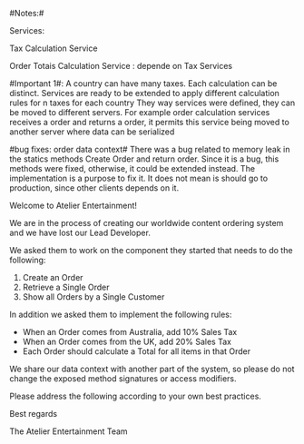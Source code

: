 #Notes:#

Services: 

Tax Calculation Service

Order Totais Calculation Service : depende on Tax Services

#Important 1#:
A country can have many taxes. Each calculation can be distinct. 
Services are ready to be extended to apply different calculation rules for n taxes for each country
They way services were defined, they can be moved to different servers. 
For example order calculation services receives a order and returns a order, it permits this service being moved to another server where data can be serialized

#bug fixes: order data context#
There was a bug related to memory leak in the statics methods Create Order and return order.
Since it is a bug, this methods were fixed, otherwise, it could be extended instead.
The implementation is a purpose to fix it. It does not mean is should go to production, since other clients depends on it. 


Welcome to Atelier Entertainment!

We are in the process of creating our worldwide content ordering system and we have lost our Lead Developer.

We asked them to work on the component they started that needs to do the following:

1. Create an Order
2. Retrieve a Single Order
3. Show all Orders by a Single Customer

In addition we asked them to implement the following rules:

* When an Order comes from Australia, add 10% Sales Tax
* When an Order comes from the UK, add 20% Sales Tax
* Each Order should calculate a Total for all items in that Order

We share our data context with another part of the system, so please do not change the exposed method signatures or access modifiers.

Please address the following according to your own best practices.

Best regards

The Atelier Entertainment Team

